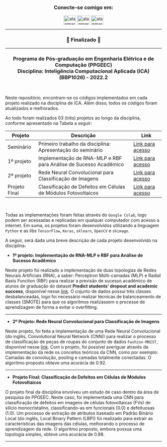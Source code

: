 <h3 align="center">Conecte-se comigo em:</h3>
<p align="center">
<a href="https://linkedin.com/in/alanmarquesrocha" target="blank"><img align="center" src="https://raw.githubusercontent.com/rahuldkjain/github-profile-readme-generator/master/src/images/icons/Social/linked-in-alt.svg" alt="alanmarquesrocha" height="30" width="40" /></a>
<a href="https://stackoverflow.com/users/19201352/m4rkn4l4" target="blank"><img align="center" src="https://raw.githubusercontent.com/rahuldkjain/github-profile-readme-generator/master/src/images/icons/Social/stack-overflow.svg" alt="alanmarquesrocha" height="30" width="40" /></a>
<a href="https://instagram.com/alanmarquesrocha" target="blank"><img align="center" src="https://raw.githubusercontent.com/rahuldkjain/github-profile-readme-generator/master/src/images/icons/Social/instagram.svg" alt="alanmarquesrocha" height="30" width="40" /></a>
</p>

---

<h3 align="center"> 
	 🚀 Finalizado 🚀 
</h3>

---

<h3 align="center">Programa de Pós-graduação em Engenharia Elétrica e de Computação (PPGEEC) <br>
Disciplina: Inteligência Computacional Aplicada (ICA) (BBP1026) - 2022.2 </h3>

<br>

Neste repositório, encontram-se os códigos implementados em cada projeto realizado na disciplina de ICA. Além disso, todos os códigos foram atualizados e melhorados. <br>

Ao todo foram realizados 03 (três) projetos ao longo da disciplina, conforme apresentado na Tabela a seguir:

| Projeto | Descrição | Link |
| --- | --- | --- |
| Seminário | Primeiro trabalho da disciplina: Apresentação do seminário| [Link para acesso](https://github.com/AlanMarquesRocha/ppgeec_inteligencia_computacional_aplicada/tree/master/t00_ica_semin%C3%A1rio)
| 1º projeto | Implementação de RNA-MLP e RBF para Análise de Sucesso Acadêmico| [Link para acesso](https://github.com/AlanMarquesRocha/ppgeec_inteligencia_computacional_aplicada/tree/master/t01_ica_rna_mlp_rbf)
| 2º projeto | Rede Neural Convolucional para Classificação de Imagens | [Link para acesso](https://github.com/AlanMarquesRocha/ppgeec_inteligencia_computacional_aplicada/tree/master/t02_ica_cnn)
| Projeto Final | Classificação de Defeitos em Células de Módulos Fotovoltaicos | [Link para acesso](https://github.com/AlanMarquesRocha/ppgeec_inteligencia_computacional_aplicada/tree/master/t03_ica_final_project)

<br>

Todas as implementações foram feitas através do ``Google Colab``, logo podem ser acessadas e replicadas em qualquer computador com acesso a internet. Em suma, os projetos foram desenvolvidos utilizando a linguagem ``Python`` e as libs ``TensorFlow``, ``Keras``, ``sklearn``, ``OpenCV`` e ``skimage``.

A seguir, será dada uma breve descrição de cada projeto desenvolvido na disciplina:

- **1º projeto: Implementação de RNA-MLP e RBF para Análise de Sucesso Acadêmico**

Neste projeto foi realizado a implementação de duas topologias de Redes Neurais Artificiais (RNA), a saber: Perceptron Múlti-camadas (MLP) e Radial Basis Function (RBF) para realizar a previsão de sucesso acadêmico de alunos de graduação do dataset **Predict students' dropout and academic success**, disponível nesse [link](https://archive-beta.ics.uci.edu/dataset/697/predict+students+dropout+and+academic+success). O cojunto de dados possui três classes desbalanceadas, logo foi necessário realizar técnicas de balanceamento de classes (SMOTE) para que os algoritmos realizassem o processe de aprendizagem de forma a evitar o overfitting.

---

- **2º Projeto: Rede Neural Convolucional para Classificação de Imagens**

Neste projeto, foi feita a implementação de uma Rede Neural Convolucional (do inglês, Convolutional Neural Network (CNN)) para realizar o processo de classificação de peças de roupas do conjunto de dados ``Fashion-MNIST``, disponível nesse [link](https://github.com/zalandoresearch/fashion-mnist). Com o projeto, foi possível averiguar através da implementação da rede os conceitos teóricos da CNN, como por exemplo: Camadas de convolução, pooling e camadas totalmente conectadas. O algoritmo proposto obteve uma acurácia de 0.92.

---

- **Projeto Final: Classificação de Defeitos em Células de Módulos Fotovoltaicos**

O projeto final da disciplina envolveu um estudo de caso dentro da área de pesquisa do PPGEEC. Neste caso, foi implementada uma CNN para classificação de defeitos em imagens de células fotovoltaicas (FVs) de silício monocristalino, classificando-as em funcionais (0.0) e defeituosas (1.0). Um processo de extração de atributos baseado em Padrão Binário Local (do inglês, Local Binary Pattern (LBP)) foi realizado para extrair as características das imagens das células, melhorando o processo de aprendizagem da rede. O algoritmo proposto, embora possua uma topologia simples, obteve uma acurácia de 0.88.

---
